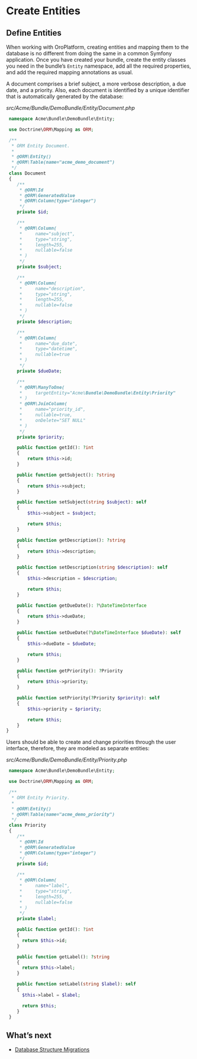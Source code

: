 <a id="create-entities"></a>

# Create Entities

## Define Entities

When working with OroPlatform, creating entities and mapping them to the database is no different from doing the same in a common Symfony application. Once you have created your bundle, create the entity classes you need in the bundle’s `Entity` namespace, add all the required properties, and add the required mapping annotations as usual.

A document comprises a brief subject, a more verbose description, a due date, and a priority. Also, each document is identified by a unique identifier that is automatically generated by the database:

*src/Acme/Bundle/DemoBundle/Entity/Document.php*
```php
 namespace Acme\Bundle\DemoBundle\Entity;

 use Doctrine\ORM\Mapping as ORM;

 /**
  * ORM Entity Document.
  *
  * @ORM\Entity()
  * @ORM\Table(name="acme_demo_document")
  */
 class Document
 {
    /**
     * @ORM\Id
     * @ORM\GeneratedValue
     * @ORM\Column(type="integer")
     */
    private $id;

    /**
     * @ORM\Column(
     *     name="subject",
     *     type="string",
     *     length=255,
     *     nullable=false
     * )
     */
    private $subject;

    /**
     * @ORM\Column(
     *     name="description",
     *     type="string",
     *     length=255,
     *     nullable=false
     * )
     */
    private $description;

    /**
     * @ORM\Column(
     *     name="due_date",
     *     type="datetime",
     *     nullable=true
     * )
     */
    private $dueDate;

    /**
     * @ORM\ManyToOne(
     *     targetEntity="Acme\Bundle\DemoBundle\Entity\Priority"
     * )
     * @ORM\JoinColumn(
     *     name="priority_id",
     *     nullable=true,
     *     onDelete="SET NULL"
     * )
     */
    private $priority;

    public function getId(): ?int
    {
        return $this->id;
    }

    public function getSubject(): ?string
    {
        return $this->subject;
    }

    public function setSubject(string $subject): self
    {
        $this->subject = $subject;

        return $this;
    }

    public function getDescription(): ?string
    {
        return $this->description;
    }

    public function setDescription(string $description): self
    {
        $this->description = $description;

        return $this;
    }

    public function getDueDate(): ?\DateTimeInterface
    {
        return $this->dueDate;
    }

    public function setDueDate(?\DateTimeInterface $dueDate): self
    {
        $this->dueDate = $dueDate;

        return $this;
    }

    public function getPriority(): ?Priority
    {
        return $this->priority;
    }

    public function setPriority(?Priority $priority): self
    {
        $this->priority = $priority;

        return $this;
    }
}
```

Users should be able to create and change priorities through the user interface, therefore, they are modeled as separate entities:

*src/Acme/Bundle/DemoBundle/Entity/Priority.php*
```php
 namespace Acme\Bundle\DemoBundle\Entity;

 use Doctrine\ORM\Mapping as ORM;

 /**
  * ORM Entity Priority.
  *
  * @ORM\Entity()
  * @ORM\Table(name="acme_demo_priority")
  */
 class Priority
 {
    /**
     * @ORM\Id
     * @ORM\GeneratedValue
     * @ORM\Column(type="integer")
     */
    private $id;

    /**
     * @ORM\Column(
     *     name="label",
     *     type="string",
     *     length=255,
     *     nullable=false
     * )
     */
    private $label;

    public function getId(): ?int
    {
      return $this->id;
    }

    public function getLabel(): ?string
    {
      return $this->label;
    }

    public function setLabel(string $label): self
    {
      $this->label = $label;

      return $this;
    }
 }
```

## What’s next

* [Database Structure Migrations](migration.md#backend-entities-migrations)
